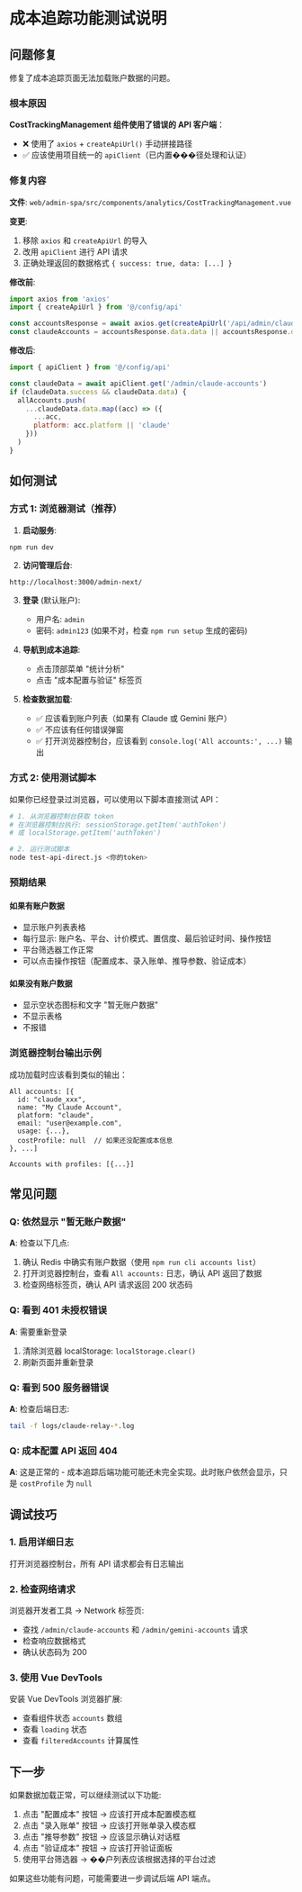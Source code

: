 # 成本追踪功能测试说明

## 问题修复

修复了成本追踪页面无法加载账户数据的问题。

### 根本原因

**CostTrackingManagement 组件使用了错误的 API 客户端**：

- ❌ 使用了 `axios` + `createApiUrl()` 手动拼接路径
- ✅ 应该使用项目统一的 `apiClient`（已内置���径处理和认证）

### 修复内容

**文件**: `web/admin-spa/src/components/analytics/CostTrackingManagement.vue`

**变更**:

1. 移除 `axios` 和 `createApiUrl` 的导入
2. 改用 `apiClient` 进行 API 请求
3. 正确处理返回的数据格式 `{ success: true, data: [...] }`

**修改前**:

```javascript
import axios from 'axios'
import { createApiUrl } from '@/config/api'

const accountsResponse = await axios.get(createApiUrl('/api/admin/claude-accounts'))
const claudeAccounts = accountsResponse.data.data || accountsResponse.data.accounts || []
```

**修改后**:

```javascript
import { apiClient } from '@/config/api'

const claudeData = await apiClient.get('/admin/claude-accounts')
if (claudeData.success && claudeData.data) {
  allAccounts.push(
    ...claudeData.data.map((acc) => ({
      ...acc,
      platform: acc.platform || 'claude'
    }))
  )
}
```

## 如何测试

### 方式 1: 浏览器测试（推荐）

1. **启动服务**:

```bash
npm run dev
```

2. **访问管理后台**:

```
http://localhost:3000/admin-next/
```

3. **登录** (默认账户):
   - 用户名: `admin`
   - 密码: `admin123` (如果不对，检查 `npm run setup` 生成的密码)

4. **导航到成本追踪**:
   - 点击顶部菜单 "统计分析"
   - 点击 "成本配置与验证" 标签页

5. **检查数据加载**:
   - ✅ 应该看到账户列表（如果有 Claude 或 Gemini 账户）
   - ✅ 不应该有任何错误弹窗
   - ✅ 打开浏览器控制台，应该看到 `console.log('All accounts:', ...)` 输出

### 方式 2: 使用测试脚本

如果你已经登录过浏览器，可以使用以下脚本直接测试 API：

```bash
# 1. 从浏览器控制台获取 token
# 在浏览器控制台执行: sessionStorage.getItem('authToken')
# 或 localStorage.getItem('authToken')

# 2. 运行测试脚本
node test-api-direct.js <你的token>
```

### 预期结果

#### 如果有账户数据

- 显示账户列表表格
- 每行显示: 账户名、平台、计价模式、置信度、最后验证时间、操作按钮
- 平台筛选器工作正常
- 可以点击操作按钮（配置成本、录入账单、推导参数、验证成本）

#### 如果没有账户数据

- 显示空状态图标和文字 "暂无账户数据"
- 不显示表格
- 不报错

### 浏览器控制台输出示例

成功加载时应该看到类似的输出：

```
All accounts: [{
  id: "claude_xxx",
  name: "My Claude Account",
  platform: "claude",
  email: "user@example.com",
  usage: {...},
  costProfile: null  // 如果还没配置成本信息
}, ...]

Accounts with profiles: [{...}]
```

## 常见问题

### Q: 依然显示 "暂无账户数据"

**A**: 检查以下几点:

1. 确认 Redis 中确实有账户数据（使用 `npm run cli accounts list`）
2. 打开浏览器控制台，查看 `All accounts:` 日志，确认 API 返回了数据
3. 检查网络标签页，确认 API 请求返回 200 状态码

### Q: 看到 401 未授权错误

**A**: 需要重新登录

1. 清除浏览器 localStorage: `localStorage.clear()`
2. 刷新页面并重新登录

### Q: 看到 500 服务器错误

**A**: 检查后端日志:

```bash
tail -f logs/claude-relay-*.log
```

### Q: 成本配置 API 返回 404

**A**: 这是正常的 - 成本追踪后端功能可能还未完全实现。此时账户依然会显示，只是 `costProfile` 为 `null`

## 调试技巧

### 1. 启用详细日志

打开浏览器控制台，所有 API 请求都会有日志输出

### 2. 检查网络请求

浏览器开发者工具 → Network 标签页:

- 查找 `/admin/claude-accounts` 和 `/admin/gemini-accounts` 请求
- 检查响应数据格式
- 确认状态码为 200

### 3. 使用 Vue DevTools

安装 Vue DevTools 浏览器扩展:

- 查看组件状态 `accounts` 数组
- 查看 `loading` 状态
- 查看 `filteredAccounts` 计算属性

## 下一步

如果数据加载正常，可以继续测试以下功能:

1. 点击 "配置成本" 按钮 → 应该打开成本配置模态框
2. 点击 "录入账单" 按钮 → 应该打开账单录入模态框
3. 点击 "推导参数" 按钮 → 应该显示确认对话框
4. 点击 "验证成本" 按钮 → 应该打开验证面板
5. 使用平台筛选器 → ��户列表应该根据选择的平台过滤

如果这些功能有问题，可能需要进一步调试后端 API 端点。
